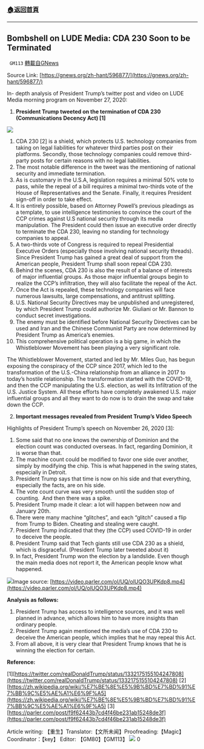 ###  [:house:返回首頁](https://github.com/ourhimalayas/txt)
---

## Bombshell on LUDE Media: CDA 230 Soon to be Terminated
` GM113` [轉載自GNews](https://gnews.org/zh-hans/598582/)

Source Link: [https://gnews.org/zh-hant/596877/](https://gnews.org/zh-hant/596877/)

In- depth analysis of President Trump’s twitter post and video on LUDE Media morning program on November 27, 2020:





1. **President Trump tweeted on the termination of CDA 230 (Communications Decency Act) [1]**


![](https://gnews-media-offload.s3.amazonaws.com/wp-content/uploads/2020/11/28032046/230-3-1.png)

1. CDA 230 [2] is a shield, which protects U.S. technology companies from taking on legal liabilities for whatever third parties post on their platforms. Secondly, those technology companies could remove third-party posts for certain reasons with no legal liabilities.
2. The most notable difference in the tweet was the mentioning of national security and immediate termination.
3. As is customary in the U.S.A, legislation requires a minimal 50% vote to pass, while the repeal of a bill requires a minimal two-thirds vote of the House of Representatives and the Senate. Finally, it requires President sign-off in order to take effect.
4. It is entirely possible, based on Attorney Powell’s previous pleadings as a template, to use intelligence testimonies to convince the court of the CCP crimes against U.S national security through its media manipulation. The President could then issue an executive order directly to terminate the CDA 230, leaving no standing for technology companies to appeal.
5. A two-thirds vote of Congress is required to repeal Presidential Executive Orders (especially those involving national security threads). Since President Trump has gained a great deal of support from the American people, President Trump shall soon repeal CDA 230.
6. Behind the scenes, CDA 230 is also the result of a balance of interests of major influential groups. As those major influential groups begin to realize the CCP’s infiltration, they will also facilitate the repeal of the Act.
7. Once the Act is repealed, these technology companies will face numerous lawsuits, large compensations, and antitrust splitting.
8. U.S. National Security Directives may be unpublished and unregistered, by which President Trump could authorize Mr. Giuliani or Mr. Bannon to conduct secret investigations.
9. The enemy must be identified before National Security Directives can be used and Iran and the Chinese Communist Party are now determined by President Trump as America’s enemies.
10. This comprehensive political operation is a big game, in which the Whistleblower Movement has been playing a very significant role.


The Whistleblower Movement, started and led by Mr. Miles Guo, has begun exposing the conspiracy of the CCP since 2017, which led to the transformation of the U.S.-China relationship from an alliance in 2017 to today’s hostile relationship. The transformation started with the COVID-19, and then the CCP manipulating the U.S. election, as well its Infiltration of the U.S. Justice System. All these efforts have completely awakened U.S. major influential groups and all they want to do now is to drain the swap and take down the CCP.

2. **Important messages revealed from President Trump’s Video Speech**

Highlights of President Trump’s speech on November 26, 2020 [3]:

1. Some said that no one knows the ownership of Dominion and the election count was conducted overseas. In fact, regarding Dominion, it is worse than that.
2. The machine count could be modified to favor one side over another, simply by modifying the chip. This is what happened in the swing states, especially in Detroit.
3. President Trump says that time is now on his side and that everything, especially the facts, are on his side.
4. The vote count curve was very smooth until the sudden stop of counting.  And then there was a spike.
5. President Trump made it clear: a lot will happen between now and January 20th.
6. There were many machine “glitches”, and each “glitch” caused a flip from Trump to Biden. Cheating and stealing were caught.
7. President Trump indicated that they (the CCP) used COVID-19 in order to deceive the people.
8. President Trump said that Tech giants still use CDA 230 as a shield, which is disgraceful. (President Trump later tweeted about it)
9. In fact, President Trump won the election by a landslide. Even though the main media does not report it, the American people know what happened.


![](https://gnews-media-offload.s3.amazonaws.com/wp-content/uploads/2020/11/28023950/Domnion-Trump.png)Image source: [https://video.parler.com/ol/UQ/olUQO3UPKdp8.mp4](https://video.parler.com/ol/UQ/olUQO3UPKdp8.mp4)

**Analysis as follows:**

1. President Trump has access to intelligence sources, and it was well planned in advance, which allows him to have more insights than ordinary people.
2. President Trump again mentioned the media’s use of CDA 230 to deceive the American people, which implies that he may repeal this Act.
3. From all above, it is very clear that President Trump knows that he is winning the election for certain.


**Reference:**

[1][https://twitter.com/realDonaldTrump/status/1332175155104247808](https://twitter.com/realDonaldTrump/status/1332175155104247808)
[2][https://zh.wikipedia.org/wiki/%E7%BE%8E%E5%9B%BD%E7%BD%91%E7%BB%9C%E5%AE%A1%E6%9F%A5](https://zh.wikipedia.org/wiki/%E7%BE%8E%E5%9B%BD%E7%BD%91%E7%BB%9C%E5%AE%A1%E6%9F%A5)
[3][https://parler.com/post/f9f62443b7cd4f46be231ab15248de3f](https://parler.com/post/f9f62443b7cd4f46be231ab15248de3f)

Article writing: 【重生】Translator:【文所未闻】Proofreading:【Magic】Coordinator：【key】 Editor: 【GM80】【GM113】
![](https://gnews-media-offload.s3.amazonaws.com/wp-content/uploads/2020/11/28030218/rosegardenteam-3.png)
0
